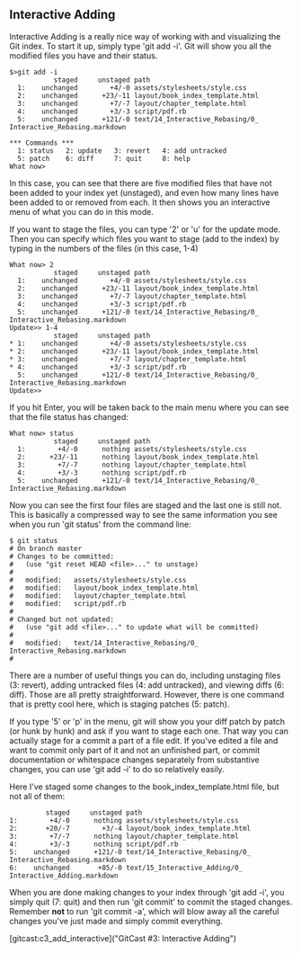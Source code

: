 ## Interactive Adding ##

Interactive Adding is a really nice way of working with and visualizing
the Git index.  To start it up, simply type 'git add -i'.  Git will show
you all the modified files you have and their status.

	$>git add -i
	           staged     unstaged path
	  1:    unchanged        +4/-0 assets/stylesheets/style.css
	  2:    unchanged      +23/-11 layout/book_index_template.html
	  3:    unchanged        +7/-7 layout/chapter_template.html
	  4:    unchanged        +3/-3 script/pdf.rb
	  5:    unchanged      +121/-0 text/14_Interactive_Rebasing/0_ Interactive_Rebasing.markdown

	*** Commands ***
	  1: status	  2: update	  3: revert	  4: add untracked
	  5: patch	  6: diff	  7: quit	  8: help
	What now> 

In this case, you can see that there are five modified files that have
not been added to your index yet (unstaged), and even how many lines
have been added to or removed from each.  It then shows you an
interactive menu of what you can do in this mode.

If you want to stage the files, you can type '2' or 'u' for the update mode. 
Then you can specify which files you want to stage (add to the index) by typing
in the numbers of the files (in this case, 1-4)

	What now> 2
	           staged     unstaged path
	  1:    unchanged        +4/-0 assets/stylesheets/style.css
	  2:    unchanged      +23/-11 layout/book_index_template.html
	  3:    unchanged        +7/-7 layout/chapter_template.html
	  4:    unchanged        +3/-3 script/pdf.rb
	  5:    unchanged      +121/-0 text/14_Interactive_Rebasing/0_ Interactive_Rebasing.markdown
	Update>> 1-4
	           staged     unstaged path
	* 1:    unchanged        +4/-0 assets/stylesheets/style.css
	* 2:    unchanged      +23/-11 layout/book_index_template.html
	* 3:    unchanged        +7/-7 layout/chapter_template.html
	* 4:    unchanged        +3/-3 script/pdf.rb
	  5:    unchanged      +121/-0 text/14_Interactive_Rebasing/0_ Interactive_Rebasing.markdown
	Update>> 

If you hit Enter, you will be taken back to the main menu where you
can see that the file status has changed:

	What now> status
	           staged     unstaged path
	  1:        +4/-0      nothing assets/stylesheets/style.css
	  2:      +23/-11      nothing layout/book_index_template.html
	  3:        +7/-7      nothing layout/chapter_template.html
	  4:        +3/-3      nothing script/pdf.rb
	  5:    unchanged      +121/-0 text/14_Interactive_Rebasing/0_ Interactive_Rebasing.markdown

Now you can see the first four files are staged and the last one is still not.
This is basically a compressed way to see the same information you see when
you run 'git status' from the command line:

	$ git status
	# On branch master
	# Changes to be committed:
	#   (use "git reset HEAD <file>..." to unstage)
	#
	#	modified:   assets/stylesheets/style.css
	#	modified:   layout/book_index_template.html
	#	modified:   layout/chapter_template.html
	#	modified:   script/pdf.rb
	#
	# Changed but not updated:
	#   (use "git add <file>..." to update what will be committed)
	#
	#	modified:   text/14_Interactive_Rebasing/0_ Interactive_Rebasing.markdown
	#

There are a number of useful things you can do, including unstaging files (3: revert),
adding untracked files (4: add untracked), and viewing diffs (6: diff). Those
are all pretty straightforward.  However, there is one command that is pretty
cool here, which is staging patches (5: patch).

If you type '5' or 'p' in the menu, git will show you your diff patch by patch 
(or hunk by hunk) and ask if you want to stage each one.  That way you can 
actually stage for a commit a part of a file edit.  If you've edited a file
and want to commit only part of it and not an unfinished part, or commit 
documentation or whitespace changes separately from substantive changes, you can
use 'git add -i' to do so relatively easily.

Here I've staged some changes to the book_index_template.html file, but not all
of them:

	         staged     unstaged path
	1:        +4/-0      nothing assets/stylesheets/style.css
	2:       +20/-7        +3/-4 layout/book_index_template.html
	3:        +7/-7      nothing layout/chapter_template.html
	4:        +3/-3      nothing script/pdf.rb
	5:    unchanged      +121/-0 text/14_Interactive_Rebasing/0_ Interactive_Rebasing.markdown
	6:    unchanged       +85/-0 text/15_Interactive_Adding/0_ Interactive_Adding.markdown

When you are done making changes to your index through 'git add -i', you simply
quit (7: quit) and then run 'git commit' to commit the staged changes.  Remember
**not** to run 'git commit -a', which will blow away all the careful changes 
you've just made and simply commit everything.

[gitcast:c3_add_interactive]("GitCast #3: Interactive Adding")
